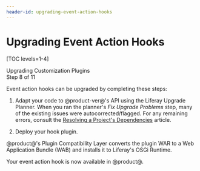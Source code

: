 ```yaml
---
header-id: upgrading-event-action-hooks
---
```


# Upgrading Event Action Hooks

[TOC levels=1-4]

<div class="learn-path-step">
    <p>Upgrading Customization Plugins<br>Step 8 of 11</p>
</div>

Event action hooks can be upgraded by completing these steps:

1.  Adapt your code to @product-ver@'s API using the Liferay Upgrade Planner. When
    you ran the planner's *Fix Upgrade Problems* step, many of the existing
    issues were autocorrected/flagged. For any remaining errors, consult the
    [Resolving a Project's Dependencies](/docs/7-2/tutorials/-/knowledge_base/t/resolving-a-projects-dependencies)
    article.

2.  Deploy your hook plugin.

@product@'s Plugin Compatibility Layer converts the plugin WAR to a Web
Application Bundle (WAB) and installs it to Liferay's OSGi Runtime.

Your event action hook is now available in @product@.
